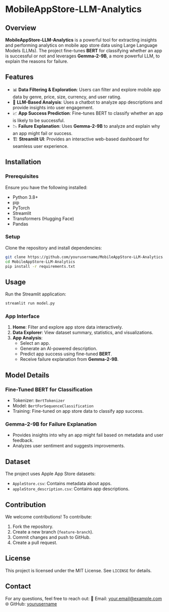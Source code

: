 # MobileAppStore-LLM-Analytics

## Overview

**MobileAppStore-LLM-Analytics** is a powerful tool for extracting insights and performing analytics on mobile app store data using Large Language Models (LLMs). The project fine-tunes **BERT** for classifying whether an app is successful or not and leverages **Gemma-2-9B**, a more powerful LLM, to explain the reasons for failure.

## Features

- 📊 **Data Filtering & Exploration**: Users can filter and explore mobile app data by genre, price, size, currency, and user rating.
- 🤖 **LLM-Based Analysis**: Uses a chatbot to analyze app descriptions and provide insights into user engagement.
- 📈 **App Success Prediction**: Fine-tunes BERT to classify whether an app is likely to be successful.
- 📉 **Failure Explanation**: Uses **Gemma-2-9B** to analyze and explain why an app might fail or success.
- 🏗 **Streamlit UI**: Provides an interactive web-based dashboard for seamless user experience.

## Installation

### Prerequisites

Ensure you have the following installed:

- Python 3.8+
- pip
- PyTorch
- Streamlit
- Transformers (Hugging Face)
- Pandas

### Setup

Clone the repository and install dependencies:

```bash
git clone https://github.com/yourusername/MobileAppStore-LLM-Analytics.git
cd MobileAppStore-LLM-Analytics
pip install -r requirements.txt
```

## Usage

Run the Streamlit application:

```bash
streamlit run model.py
```

### App Interface

1. **Home**: Filter and explore app store data interactively.
2. **Data Explorer**: View dataset summary, statistics, and visualizations.
3. **App Analysis**:
   - Select an app.
   - Generate an AI-powered description.
   - Predict app success using fine-tuned **BERT**.
   - Receive failure explanation from **Gemma-2-9B**.

## Model Details

### Fine-Tuned BERT for Classification

- Tokenizer: `BertTokenizer`
- Model: `BertForSequenceClassification`
- Training: Fine-tuned on app store data to classify app success.

### Gemma-2-9B for Failure Explanation

- Provides insights into why an app might fail based on metadata and user feedback.
- Analyzes user sentiment and suggests improvements.

## Dataset

The project uses Apple App Store datasets:

- `AppleStore.csv`: Contains metadata about apps.
- `appleStore_description.csv`: Contains app descriptions.

## Contribution

We welcome contributions! To contribute:

1. Fork the repository.
2. Create a new branch (`feature-branch`).
3. Commit changes and push to GitHub.
4. Create a pull request.

## License

This project is licensed under the MIT License. See `LICENSE` for details.

## Contact

For any questions, feel free to reach out:
📧 Email: [your.email@example.com](mailto\:your.email@example.com)\
🌐 GitHub: [yourusername](https://github.com/yourusername)

